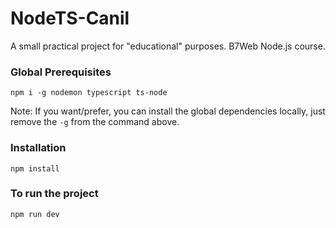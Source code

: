 # NodeTS-Canil
A small practical project for "educational" purposes. B7Web Node.js course.


### Global Prerequisites
`npm i -g nodemon typescript ts-node`


Note: If you want/prefer, you can install the global dependencies locally, just remove the `-g` from the command above.

### Installation
`npm install`

### To run the project
`npm run dev`